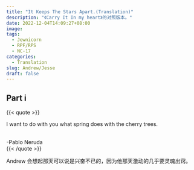 ```yaml
---
title: "It Keeps The Stars Apart.(Translation)"
description: "《Carry It In my heart》的对照版本。"
date: 2022-12-04T14:09:27+08:00
image: 
tags:
  - Jewnicorn
  - RPF/RPS
  - NC-17
categories:
  - Translation
slug: Andrew/Jesse
draft: false
---
```


## Part i

{{< quote >}}

I want to do with you what spring does with the cherry trees. 

<br>-Pablo Neruda<br/>
{{< /quote >}}

Andrew 会想起那天可以说是兴奋不已的，因为他那天激动的几乎要灵魂出窍。

